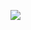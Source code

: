 [![](https://www.herokucdn.com/deploy/button.png)](https://heroku.com/deploy?template=https://github.com/asdfij/noj.git)
